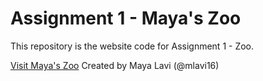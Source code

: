 # Assignment 1 - Maya's Zoo

This repository is the website code for Assignment 1 - Zoo.

[Visit Maya's Zoo](https://mlavi16.github.io/webdev-assignment-1-zoo/)
Created by Maya Lavi (@mlavi16)

